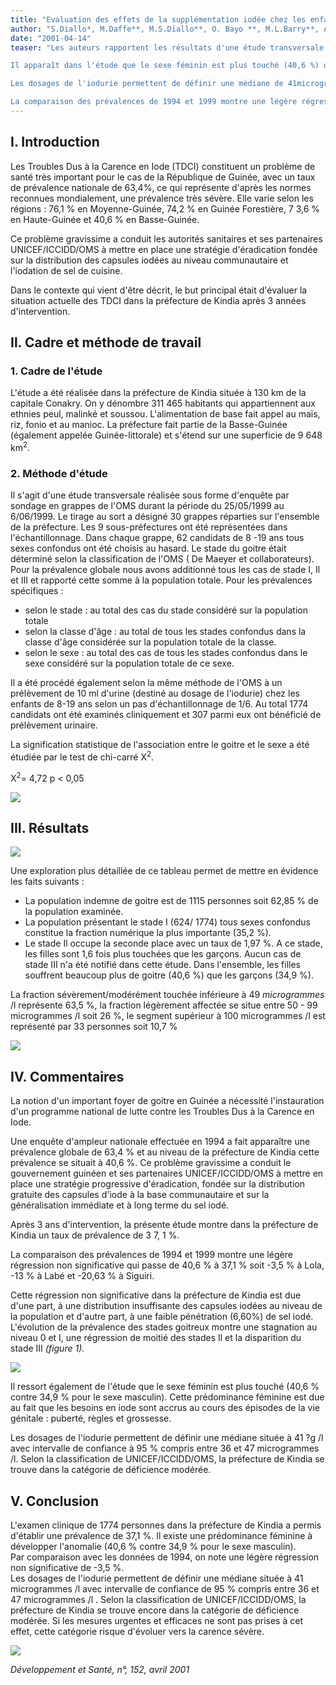 ```yaml
---
title: "Evaluation des effets de la supplémentation iodée chez les enfants"
author: "S.Diallo*, M.Daffe**, M.S.Diallo**, O. Bayo **, M.L.Barry**, A.Diallo**, L.Loua**. * Médecin nutritionniste à l'INSE B.P : 6071 Conakry, République de Guinée. **Ministère de la Santé Publique, République de Guinée.  "
date: "2001-04-14"
teaser: "Les auteurs rapportent les résultats d'une étude transversale réalisée sous forme d'enquête par sondage en grappes de l'OMS. Au total 1 774 enfants de 8-1 9 ans ont bénéficié de l'examen clinique et 307 candidats de cet ensemble ont subi l'examen biologique. Tous sexes confondus, 1115 sujets (62,8 %) ont été trouvés non goitreux tandis que 37,1 % de sujets sont porteurs de goitre.

Il apparaît dans l'étude que le sexe féminin est plus touché (40,6 %) que le sexe masculin (34,9 %).

Les dosages de l'iodurie permettent de définir une médiane de 41microgrammes/l avec intervalle de confiance de 95 % compris entre 36 et 47microgrammes/l.

La comparaison des prévalences de 1994 et 1999 montre une légère régression de la prévalence totale qui passe de 40,6 % à 37,1 %."
---
```


## I. Introduction

Les Troubles Dus à la Carence en Iode (TDCI) constituent un problème de santé très important pour le cas de la République de Guinée, avec un taux de prévalence nationale de 63,4%, ce qui représente d'après les normes reconnues mondialement, une prévalence très sévère. Elle varie selon les régions : 76,1 % en Moyenne-Guinée, 74,2 % en Guinée Forestière, 7 3,6 % en Haute-Guinée et 40,6 % en Basse-Guinée.

Ce problème gravissime a conduit les autorités sanitaires et ses partenaires UNICEF/ICCIDD/OMS à mettre en place une stratégie d'éradication fondée sur la distribution des capsules iodées au niveau communautaire et l'iodation de sel de cuisine.

Dans le contexte qui vient d'être décrit, le but principal était d'évaluer la situation actuelle des TDCI dans la préfecture de Kindia après 3 années d'intervention.

## Il. Cadre et méthode de travail

### 1. Cadre de l'étude

L'étude a été réalisée dans la préfecture de Kindia située à 130 km de la capitale Conakry. On y dénombre 311 465 habitants qui appartiennent aux ethnies peul, malinké et soussou. L'alimentation de base fait appel au maïs, riz, fonio et au manioc. La préfecture fait partie de la Basse-Guinée (également appelée Guinée-littorale) et s'étend sur une superficie de 9 648 km<sup>2</sup>.

### 2. Méthode d'étude

Il s'agit d'une étude transversale réalisée sous forme d'enquête par sondage en grappes de l'OMS durant la période du 25/05/1999 au 6/06/1999. Le tirage au sort a désigné 30 grappes réparties sur l'ensemble de la préfecture. Les 9 sous-préfectures ont été représentées dans l'échantillonnage. Dans chaque grappe, 62 candidats de 8 -19 ans tous sexes confondus ont été choisis au hasard. Le stade du goitre était déterminé selon la classification de l'OMS ( De Maeyer et collaborateurs). Pour la prévalence globale nous avons additionné tous les cas de stade I, Il et III et rapporté cette somme à la population totale. Pour les prévalences spécifiques :

*   selon le stade : au total des cas du stade considéré sur la population totale
*   selon la classe d'âge : au total de tous les stades confondus dans la classe d'âge considérée sur la population totale de la classe.  
*   selon le sexe : au total des cas de tous les stades confondus dans le sexe considéré sur la population totale de ce sexe.

Il a été procédé également selon la même méthode de l'OMS à un prélèvement de 10 ml d'urine (destiné au dosage de l'iodurie) chez les enfants de 8-19 ans selon un pas d'échantillonnage de 1/6. Au total 1774 candidats ont été examinés cliniquement et 307 parmi eux ont bénéficié de prélèvement urinaire.

La signification statistique de l'association entre le goitre et le sexe a été étudiée par le test de chi-carré X<sup>2</sup>.

X<sup>2</sup>= 4,72 p < 0,05  

![](i919-1.jpg)


## III. Résultats


![](i919-2.jpg)


Une exploration plus détaillée de ce tableau permet de mettre en évidence les faits suivants :

*   La population indemne de goitre est de 1115 personnes soit 62,85 % de la population examinée.  
*   La population présentant le stade I (624/ 1774) tous sexes confondus constitue la fraction numérique la plus importante (35,2 %).  
*   Le stade Il occupe la seconde place avec un taux de 1,97 %. A ce stade, les filles sont 1,6 fois plus touchées que les garçons. Aucun cas de stade III n'a été notifié dans cette étude. Dans l'ensemble, les filles souffrent beaucoup plus de goitre (40,6 %) que les garçons (34,9 %).

La fraction sévèrement/modérément touchée inférieure à 49 _microgrammes_ /l représente 63,5 %, la fraction légèrement affectée se situe entre 50 - 99 microgrammes /l soit 26 %, le segment supérieur à 100 microgrammes /l est représenté par 33 personnes soit 10,7 %  

![](i919-3.jpg)


## IV. Commentaires

La notion d'un important foyer de goitre en Guinée a nécessité l'instauration d'un programme national de lutte contre les Troubles Dus à la Carence en Iode.

Une enquête d'ampleur nationale effectuée en 1994 a fait apparaître une prévalence globale de 63,4 % et au niveau de la préfecture de Kindia cette prévalence se situait à 40,6 %. Ce problème gravissime a conduit le gouvernement guinéen et ses partenaires UNICEF/ICCIDD/OMS à mettre en place une stratégie progressive d'éradication, fondée sur la distribution gratuite des capsules d'iode à la base communautaire et sur la généralisation immédiate et à long terme du sel iodé.

Après 3 ans d'intervention, la présente étude montre dans la préfecture de Kindia un taux de prévalence de 3 7, 1 %.

La comparaison des prévalences de 1994 et 1999 montre une légère régression non significative qui passe de 40,6 % à 37,1 % soit -3,5 % à Lola, -13 % à Labé et -20,63 % à Siguiri.

Cette régression non significative dans la préfecture de Kindia est due d'une part, à une distribution insuffisante des capsules iodées au niveau de la population et d'autre part, à une faible pénétration (6,60%) de sel iodé. L'évolution de la prévalence des stades goitreux montre une stagnation au niveau 0 et I, une régression de moitié des stades Il et la disparition du stade III _(figure 1)._


![](i919-4.jpg)


Il ressort également de l'étude que le sexe féminin est plus touché (40,6 % contre 34,9 % pour le sexe masculin). Cette prédominance féminine est due au fait que les besoins en iode sont accrus au cours des épisodes de la vie génitale : puberté, règles et grossesse.

Les dosages de l'iodurie permettent de définir une médiane située à 41 ?g /l avec intervalle de confiance à 95 % compris entre 36 et 47 microgrammes /l. Selon la classification de UNICEF/ICCIDD/OMS, la préfecture de Kindia se trouve dans la catégorie de déficience modérée.

## V. Conclusion

L'examen clinique de 1774 personnes dans la préfecture de Kindia a permis d'établir une prévalence de 37,1 %. Il existe une prédominance féminine à développer l'anomalie (40,6 % contre 34,9 % pour le sexe masculin).  
Par comparaison avec les données de 1994, on note une légère régression non significative de -3,5 %.  
Les dosages de l'iodurie permettent de définir une médiane située à 41 microgrammes /l avec intervalle de confiance de 95 % compris entre 36 et 47 microgrammes /l . Selon la classification de UNICEF/ICCIDD/OMS, la préfecture de Kindia se trouve encore dans la catégorie de déficience modérée. Si les mesures urgentes et efficaces ne sont pas prises à cet effet, cette catégorie risque d'évoluer vers la carence sévère.


![](i919-5.jpg)


_Développement et Santé, n°, 152, avril 2001_